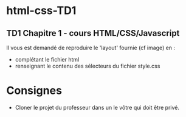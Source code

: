 # html-css-TD1
## TD1 Chapitre 1 - cours HTML/CSS/Javascript

Il vous est demandé de reproduire le 'layout' fournie (cf image) en :
* complétant le fichier html
* renseignant le contenu des sélecteurs du fichier style.css

# Consignes
* Cloner le projet du professeur dans un le vôtre qui doit être privé.
